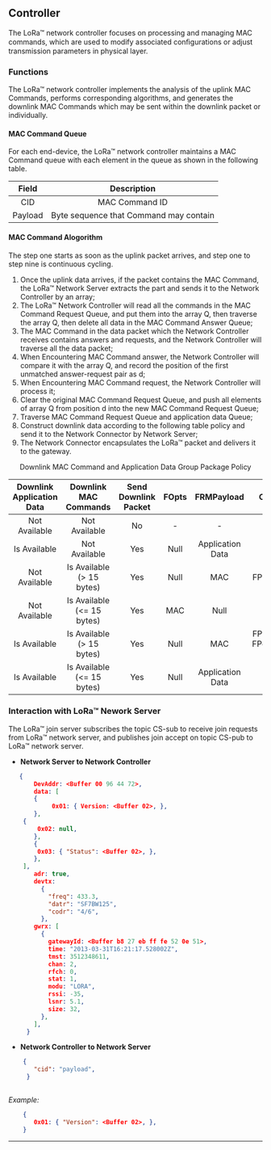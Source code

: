## Controller

The LoRa™ network controller focuses on processing and managing MAC commands, which are used to modify associated conﬁgurations or adjust transmission parameters in physical layer. 

### Functions

The LoRa™ network controller implements the analysis of the uplink MAC Commands, performs corresponding algorithms, and generates the downlink MAC Commands which may be sent within the downlink packet or individually.  

#### MAC Command Queue

For each end-device, the LoRa™ network controller maintains a MAC Command queue with each element in the queue as shown in the following table.

|  Field  |              Description               |
| :-----: | :------------------------------------: |
|   CID   |             MAC Command ID             |
| Payload | Byte sequence that Command may contain |

#### MAC Command Alogorithm

The step one starts as soon as the uplink packet arrives, and step one to step nine is continuous cycling.

1. Once the uplink data arrives, if the packet contains the MAC Command, the LoRa™ Network Server extracts the part and sends it to the Network Controller by an array;
2. The LoRa™ Network Controller will read all the commands in the MAC Command Request Queue, and put them into the array Q, then traverse the array Q, then delete all data in the MAC Command Answer Queue;
3. The MAC Command in the data packet which the Network Controller receives contains answers and requests, and the Network Controller will traverse all the data packet;
4. When Encountering MAC Command answer, the Network Controller will compare it with the array Q, and record the position of the first unmatched answer-request pair as d;
5. When Encountering MAC Command request, the Network Controller will process it;
6. Clear the original MAC Command Request Queue, and push all elements of array Q from position d into the new MAC Command Request Queue;
7. Traverse MAC Command Request Queue and application data Queue;
8. Construct downlink data according to the following table policy and send it to the Network Connector by Network Server;
9. The Network Connector encapsulates the LoRa™ packet and delivers it to the gateway.

<center>Downlink MAC Command and Application Data Group Package Policy</center>

| Downlink Application Data |   Downlink MAC Commands    | Send Downlink Packet | FOpts |    FRMPayload    |           Other            |
| :-----------------------: | :------------------------: | :------------------: | :---: | :--------------: | :------------------------: |
|       Not Available       |       Not Available        |          No          |   -   |        -         |             -              |
|       Is Available        |       Not Available        |         Yes          | Null  | Application Data |             -              |
|       Not Available       | Is Available (> 15 bytes)  |         Yes          | Null  |       MAC        |         FPort = 0          |
|       Not Available       | Is Available (<= 15 bytes) |         Yes          |  MAC  |       Null       |             -              |
|       Is Available        | Is Available (> 15 bytes)  |         Yes          | Null  |       MAC        | FPort = 0</br>FPending = 1 |
|       Is Available        | Is Available (<= 15 bytes) |         Yes          | Null  | Application Data |             -              |

### Interaction with LoRa™ Nework Server

The LoRa™ join server subscribes the topic CS-sub to receive join requests from LoRa™ network server, and publishes join accept on topic CS-pub to LoRa™ network server.

* **Network Server to Network Controller**

```json
   {
       DevAddr: <Buffer 00 96 44 72>,
       data: [
       {
        	0x01: { Version: <Buffer 02>, },
       },
   	{
       	0x02: null,
       },
       {
       	0x03: { "Status": <Buffer 02>, },
       },
   	],
       adr: true,
       devtx:
         {
           "freq": 433.3,
           "datr": "SF7BW125",
           "codr": "4/6",
         },
       gwrx: [
         {
           gatewayId: <Buffer b8 27 eb ff fe 52 0e 51>,
           time: "2013-03-31T16:21:17.528002Z",
           tmst: 3512348611,
           chan: 2,
           rfch: 0,
           stat: 1,
           modu: "LORA",
           rssi: -35,
           lsnr: 5.1,
           size: 32,
         },
       ],
     }
```

* **Network Controller to Network Server**

```json
    {
       "cid": "payload",
     }
   
```
*Example:* 

```json
    {
       0x01: { "Version": <Buffer 02>, },
    }
```

---